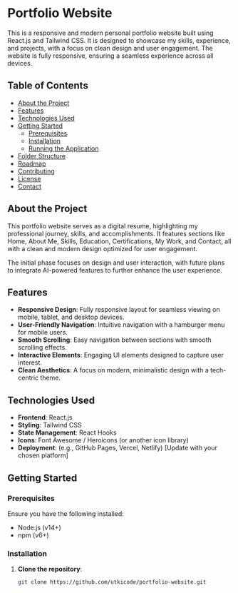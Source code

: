 # **Portfolio Website**

This is a responsive and modern personal portfolio website built using React.js and Tailwind CSS. It is designed to showcase my skills, experience, and projects, with a focus on clean design and user engagement. The website is fully responsive, ensuring a seamless experience across all devices.

## **Table of Contents**

- [About the Project](#about-the-project)
- [Features](#features)
- [Technologies Used](#technologies-used)
- [Getting Started](#getting-started)
  - [Prerequisites](#prerequisites)
  - [Installation](#installation)
  - [Running the Application](#running-the-application)
- [Folder Structure](#folder-structure)
- [Roadmap](#roadmap)
- [Contributing](#contributing)
- [License](#license)
- [Contact](#contact)

## **About the Project**

This portfolio website serves as a digital resume, highlighting my professional journey, skills, and accomplishments. It features sections like Home, About Me, Skills, Education, Certifications, My Work, and Contact, all with a clean and modern design optimized for user engagement.

The initial phase focuses on design and user interaction, with future plans to integrate AI-powered features to further enhance the user experience.

## **Features**

- **Responsive Design**: Fully responsive layout for seamless viewing on mobile, tablet, and desktop devices.
- **User-Friendly Navigation**: Intuitive navigation with a hamburger menu for mobile users.
- **Smooth Scrolling**: Easy navigation between sections with smooth scrolling effects.
- **Interactive Elements**: Engaging UI elements designed to capture user interest.
- **Clean Aesthetics**: A focus on modern, minimalistic design with a tech-centric theme.

## **Technologies Used**

- **Frontend**: React.js
- **Styling**: Tailwind CSS
- **State Management**: React Hooks
- **Icons**: Font Awesome / Heroicons (or another icon library)
- **Deployment**: (e.g., GitHub Pages, Vercel, Netlify) [Update with your chosen platform]

## **Getting Started**

### **Prerequisites**

Ensure you have the following installed:

- Node.js (v14+)
- npm (v6+)

### **Installation**

1. **Clone the repository**:
   ```bash
   git clone https://github.com/utkicode/portfolio-website.git

